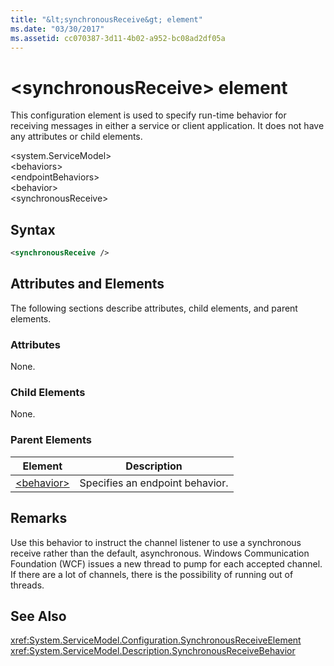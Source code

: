 ```yaml
---
title: "&lt;synchronousReceive&gt; element"
ms.date: "03/30/2017"
ms.assetid: cc070387-3d11-4b02-a952-bc08ad2df05a
---
```

# &lt;synchronousReceive&gt; element
This configuration element is used to specify run-time behavior for receiving messages in either a service or client application. It does not have any attributes or child elements.  

 \<system.ServiceModel>  
\<behaviors>  
\<endpointBehaviors>  
\<behavior>  
\<synchronousReceive>  

## Syntax  

```xml  
<synchronousReceive />  
```  

## Attributes and Elements  
 The following sections describe attributes, child elements, and parent elements.  

### Attributes  
 None.  

### Child Elements  
 None.  

### Parent Elements  


|Element|Description|  
|-------------|-----------------|  
|[\<behavior>](../../../../../docs/framework/configure-apps/file-schema/wcf/behavior-of-endpointbehaviors.md)|Specifies an endpoint behavior.|  

## Remarks  
 Use this behavior to instruct the channel listener to use a synchronous receive rather than the default, asynchronous. Windows Communication Foundation (WCF) issues a new thread to pump for each accepted channel. If there are a lot of channels, there is the possibility of running out of threads.  

## See Also  
 <xref:System.ServiceModel.Configuration.SynchronousReceiveElement>  
 <xref:System.ServiceModel.Description.SynchronousReceiveBehavior>
